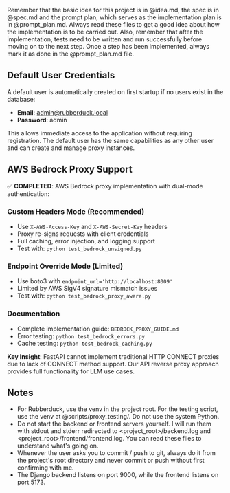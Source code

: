 Remember that the basic idea for this project is in @idea.md, the spec is in @spec.md and the prompt plan, which serves as the implementation plan is in @prompt_plan.md. Always read these files to get a good idea about how the implementation is to be carried out. Also, remember that after the implementation, tests need to be written and run successfully before moving on to the next step. Once a step has been implemented, always mark it as done in the @prompt_plan.md file.

## Default User Credentials

A default user is automatically created on first startup if no users exist in the database:

- **Email**: admin@rubberduck.local
- **Password**: admin

This allows immediate access to the application without requiring registration. The default user has the same capabilities as any other user and can create and manage proxy instances.

## AWS Bedrock Proxy Support

✅ **COMPLETED**: AWS Bedrock proxy implementation with dual-mode authentication:

### Custom Headers Mode (Recommended)
- Use `X-AWS-Access-Key` and `X-AWS-Secret-Key` headers
- Proxy re-signs requests with client credentials
- Full caching, error injection, and logging support
- Test with: `python test_bedrock_unsigned.py`

### Endpoint Override Mode (Limited)  
- Use boto3 with `endpoint_url='http://localhost:8009'`
- Limited by AWS SigV4 signature mismatch issues
- Test with: `python test_bedrock_proxy_aware.py`

### Documentation
- Complete implementation guide: `BEDROCK_PROXY_GUIDE.md`
- Error testing: `python test_bedrock_errors.py`
- Cache testing: `python test_bedrock_caching.py`

**Key Insight**: FastAPI cannot implement traditional HTTP CONNECT proxies due to lack of CONNECT method support. Our API reverse proxy approach provides full functionality for LLM use cases.

## Notes

- For Rubberduck, use the venv in the project root. For the testing script, use the venv at @scripts/proxy_testing/. Do not use the system Python.
- Do not start the backend or frontend servers yourself. I will run them with stdout and stderr redirected to <project_root>/backend.log and <project_root>/frontend/frontend.log. You can read these files to understand what's going on.
- Whenever the user asks you to commit / push to git, always do it from the project's root directory and never commit or push without first confirming with me.
- The Django backend listens on port 9000, while the frontend listens on port 5173.
